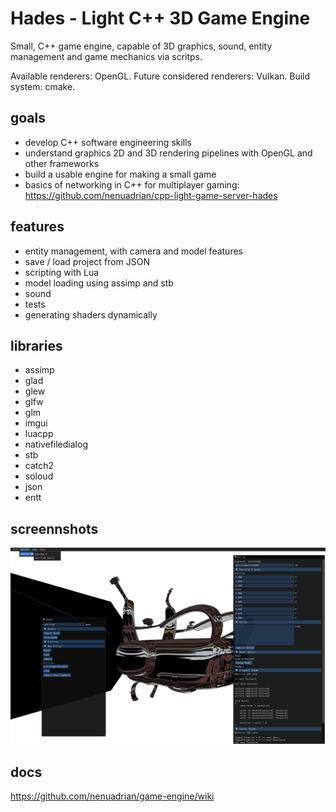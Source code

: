 # Hades - Light C++ 3D Game Engine 

Small, C++ game engine, capable of 3D graphics, sound, entity management and game mechanics via scritps. 

Available renderers: OpenGL.
Future considered renderers: Vulkan.
Build system: cmake.

## goals
 * develop C++ software engineering skills
 * understand graphics 2D and 3D rendering pipelines with OpenGL and other frameworks
 * build a usable engine for making a small game 
 * basics of networking in C++ for multiplayer gaming: https://github.com/nenuadrian/cpp-light-game-server-hades

## features

 * entity management, with camera and model features
 * save / load project from JSON
 * scripting with Lua
 * model loading using assimp and stb
 * sound 
 * tests 
 * generating shaders dynamically

## libraries

 * assimp
 * glad
 * glew
 * glfw
 * glm
 * imgui
 * luacpp
 * nativefiledialog
 * stb
 * catch2
 * soloud
 * json
 * entt

## screennshots

![Screen](docs/screen.jpg)

## docs 

https://github.com/nenuadrian/game-engine/wiki

